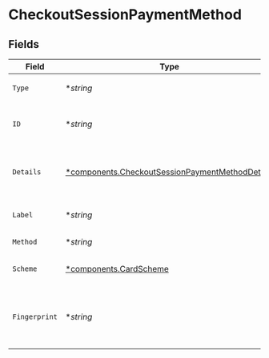 # CheckoutSessionPaymentMethod


## Fields

| Field                                                                                                             | Type                                                                                                              | Required                                                                                                          | Description                                                                                                       | Example                                                                                                           |
| ----------------------------------------------------------------------------------------------------------------- | ----------------------------------------------------------------------------------------------------------------- | ----------------------------------------------------------------------------------------------------------------- | ----------------------------------------------------------------------------------------------------------------- | ----------------------------------------------------------------------------------------------------------------- |
| `Type`                                                                                                            | **string*                                                                                                         | :heavy_minus_sign:                                                                                                | Always `payment-method`                                                                                           | payment-method                                                                                                    |
| `ID`                                                                                                              | **string*                                                                                                         | :heavy_minus_sign:                                                                                                | The ID of the payment method.                                                                                     | ef9496d8-53a5-4aad-8ca2-00eb68334389                                                                              |
| `Details`                                                                                                         | [*components.CheckoutSessionPaymentMethodDetails](../../models/components/checkoutsessionpaymentmethoddetails.md) | :heavy_minus_sign:                                                                                                | Details for credit or debit card payment method.                                                                  |                                                                                                                   |
| `Label`                                                                                                           | **string*                                                                                                         | :heavy_minus_sign:                                                                                                | The last 4 digits of the the card.                                                                                | 1234                                                                                                              |
| `Method`                                                                                                          | **string*                                                                                                         | :heavy_minus_sign:                                                                                                | Always `card`                                                                                                     | card                                                                                                              |
| `Scheme`                                                                                                          | [*components.CardScheme](../../models/components/cardscheme.md)                                                   | :heavy_minus_sign:                                                                                                | The scheme of the card.                                                                                           | visa                                                                                                              |
| `Fingerprint`                                                                                                     | **string*                                                                                                         | :heavy_minus_sign:                                                                                                | The unique hash derived from the card number.                                                                     | a50b85c200ee0795d6fd33a5c66f37a4564f554355c5b46a756aac485dd168a4                                                  |